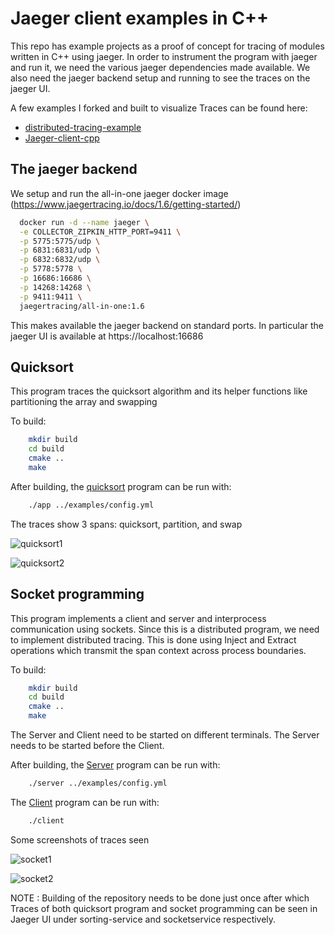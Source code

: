 # Jaeger client examples in C++
This repo has example projects as a proof of concept for tracing of modules written in C++ using jaeger. In 
order to instrument the program with jaeger and run it, we need the various jaeger dependencies made available.
We also need the jaeger backend setup and running to see the traces on the jaeger UI.

A few examples I forked and built to visualize Traces can be found here:
- [distributed-tracing-example](./distributed-tracing-example.md)
- [Jaeger-client-cpp](./Jaeger-client-cpp.md)

## The jaeger backend

We setup and run the all-in-one jaeger docker image (https://www.jaegertracing.io/docs/1.6/getting-started/)

```bash
  docker run -d --name jaeger \
  -e COLLECTOR_ZIPKIN_HTTP_PORT=9411 \
  -p 5775:5775/udp \
  -p 6831:6831/udp \
  -p 6832:6832/udp \
  -p 5778:5778 \
  -p 16686:16686 \
  -p 14268:14268 \
  -p 9411:9411 \
  jaegertracing/all-in-one:1.6
```
This makes available the jaeger backend on standard ports. In particular the jaeger UI is available at https://localhost:16686

## Quicksort
This program traces the quicksort algorithm and its helper functions like partitioning the array and swapping 

To build:

```bash
    mkdir build
    cd build
    cmake ..
    make
```
After building, the [quicksort](./examples/App.cpp) program can be run
with:

```bash
    ./app ../examples/config.yml
```
The traces show 3 spans: quicksort, partition, and swap

![quicksort1](https://user-images.githubusercontent.com/32260628/55090750-a8195780-50d5-11e9-9fd3-e6d297059252.png)

![quicksort2](https://user-images.githubusercontent.com/32260628/55090787-b8313700-50d5-11e9-9229-f24c5264a4e5.png)


## Socket programming
This program implements a client and server and interprocess communication using sockets. 
Since this is a distributed program, we need to implement distributed tracing. 
This is done using Inject and Extract operations which transmit the span context across process boundaries.

To build:

```bash
    mkdir build
    cd build
    cmake ..
    make
```
The Server and Client need to be started on different terminals. The Server needs to be started before the Client.

After building, the [Server](./examples/Server.cpp) program can be run
with:

```bash
    ./server ../examples/config.yml
```

The [Client](./examples/Client.cpp) program can be run
with:

```bash
    ./client
```

Some screenshots of traces seen

![socket1](https://user-images.githubusercontent.com/32260628/55090825-cbdc9d80-50d5-11e9-8213-7603cfc9ab1b.png)

![socket2](https://user-images.githubusercontent.com/32260628/55090847-d5660580-50d5-11e9-9a61-3c1f2a51a0de.png)


NOTE : Building of the repository needs to be done just once after which Traces of both quicksort program and socket programming can be seen in Jaeger UI under sorting-service and socketservice respectively.
